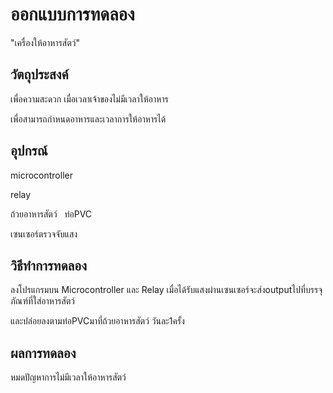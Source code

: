 # ออกแบบการทดลอง

"เครื่องให้อาหารสัตว์"

## วัตถุประสงค์

เพื่อความสะดวก เมื่อเวลาเจ้าของไม่มีเวลาให้อาหาร

เพื่อสามารถกำหนดอาหารและเวลาการให้อาหารได้

## อุปกรณ์

microcontroller

relay

ถ้วยอาหารสัตว์
 
ท่อPVC

เซนเซอร์ตรวจจับแสง

## วิธีทำการทดลอง

ลงโปรแกรมบน Microcontroller และ Relay เมื่อได้รับแสงผ่านเซนเซอร์จะส่งoutputไปที่บรรจุภัณฑ์ที่ใส่อาหารสัตว์

และปล่อยลงตามท่อPVCมาที่ถ้วยอาหารสัตว์ วันละ1ครั้ง

## ผลการทดลอง

หมดปัญหาการไม่มีเวลาให้อาหารสัตว์
